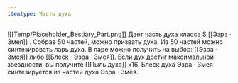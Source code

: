 ```yaml
---
itemtype: Часть духа
---
```

![[Temp/Placeholder_Bestiary_Part.png]]
Дает часть духа класса S [[Эзра · Змея]] . Собрав 50 частей, можно призвать духа. Из 50 частей можно синтезировать ларь духа. В ларе можно получить на выбор: [[Эзра · Змея]] либо [[Блеск · Эзра · Змея]]. Если дух достиг максимальной звездности, вы получите [[Пыль духа]] х16. Блеск духа Эзра · Змея синтезируется из частей духа Эзра · Змея.
